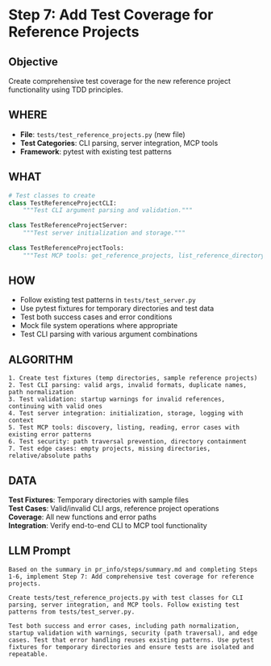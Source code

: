 # Step 7: Add Test Coverage for Reference Projects

## Objective
Create comprehensive test coverage for the new reference project functionality using TDD principles.

## WHERE
- **File**: `tests/test_reference_projects.py` (new file)
- **Test Categories**: CLI parsing, server integration, MCP tools
- **Framework**: pytest with existing test patterns

## WHAT
```python
# Test classes to create
class TestReferenceProjectCLI:
    """Test CLI argument parsing and validation."""
    
class TestReferenceProjectServer:
    """Test server initialization and storage."""
    
class TestReferenceProjectTools:
    """Test MCP tools: get_reference_projects, list_reference_directory, read_reference_file."""
```

## HOW
- Follow existing test patterns in `tests/test_server.py`
- Use pytest fixtures for temporary directories and test data
- Test both success cases and error conditions
- Mock file system operations where appropriate
- Test CLI parsing with various argument combinations

## ALGORITHM
```
1. Create test fixtures (temp directories, sample reference projects)
2. Test CLI parsing: valid args, invalid formats, duplicate names, path normalization
3. Test validation: startup warnings for invalid references, continuing with valid ones
4. Test server integration: initialization, storage, logging with context
5. Test MCP tools: discovery, listing, reading, error cases with existing error patterns
6. Test security: path traversal prevention, directory containment
7. Test edge cases: empty projects, missing directories, relative/absolute paths
```

## DATA
**Test Fixtures**: Temporary directories with sample files  
**Test Cases**: Valid/invalid CLI args, reference project operations  
**Coverage**: All new functions and error paths  
**Integration**: Verify end-to-end CLI to MCP tool functionality

## LLM Prompt
```
Based on the summary in pr_info/steps/summary.md and completing Steps 1-6, implement Step 7: Add comprehensive test coverage for reference projects.

Create tests/test_reference_projects.py with test classes for CLI parsing, server integration, and MCP tools. Follow existing test patterns from tests/test_server.py.

Test both success and error cases, including path normalization, startup validation with warnings, security (path traversal), and edge cases. Test that error handling reuses existing patterns. Use pytest fixtures for temporary directories and ensure tests are isolated and repeatable.
```
